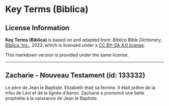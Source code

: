 # Key Terms (Biblica)

## License Information

**Key Terms (Biblica)** is based on and adapted from: _Biblica Bible Dictionary_, [Biblica, Inc.](https://www.biblica.com/), 2023, which is licensed under a [CC BY-SA 4.0 license](https://creativecommons.org/licenses/by-sa/4.0/legalcode.en).

This markdown version is provided under the same license.



--------------------------------

## Zacharie - Nouveau Testament (id: 133332)

Le père de Jean le Baptiste. Elizabeth était sa femme. Il était prêtre de la tribu de Lévi et de la lignée d'Aaron. Zacharie a prononcé une belle prophétie à la naissance de Jean le Baptiste.


